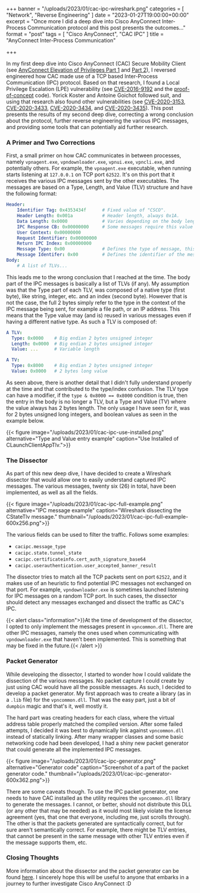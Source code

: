 +++
banner = "/uploads/2023/01/cac-ipc-wireshark.png"
categories = [ "Network", "Reverse Engineering" ]
date = "2023-01-27T19:00:00+00:00"
excerpt = "Once more I did a deep dive into Cisco AnyConnect Inter-Process Communication protocol and this post presents the outcomes..."
format = "post"
tags = [ "Cisco AnyConnect", "CAC IPC" ]
title = "AnyConnect Inter-Process Communication"

+++

In my first deep dive into Cisco AnyConnect (CAC) Secure Mobility Client (see [AnyConnect Elevation of Privileges Part 1][1] and [Part 2][2]), I reversed engineered how CAC made use of a TCP based Inter-Process Communication (IPC) protocol. Based on that research, I found a Local Privilege Escalation (LPE) vulnerability (see [CVE-2016-9192][3] and the [proof-of-concept][4] code). Yorick Koster and Antoine Goichot followed suit, and using that research also found other vulnerabilities (see [CVE-2020-3153][5], [CVE-2020-3433][6], [CVE-2020-3434][7], and [CVE-2020-3435][8]). This post presents the results of my second deep dive, correcting a wrong conclusion about the protocol, further reverse engineering the various IPC messages, and providing some tools that can potentially aid further research.

<!--more-->

### A Primer and Two Corrections

First, a small primer on how CAC communicates in between processes, namely `vpnagent.exe`, `vpndownloader.exe`, `vpnui.exe`, `vpncli.exe`, and potentially others. For example, the `vpnagent.exe` executable, when running starts listening at `127.0.0.1` on TCP port `62522`. It's on this port that it receives the various IPC messages sent by the other executables. The messages are based on a Type, Length, and Value (TLV) structure and have the following format:

```yaml {linenos=inline}
Header:
    Identifier Tag: 0x4353434f      # Fixed value of "CSCO".
    Header Length: 0x001a           # Header length, always 0x1A.
    Data Length: 0x0000             # Varies depending on the body length.
    IPC Response CB: 0x00000000     # Some messages require this value not to be null.
    User Context: 0x00000000
    Request Identifier: 0x00000000
    Return IPC Index: 0x00000000
    Message Type: 0x00              # Defines the type of message, this is in part how CAC distinguishes between messages.
    Message Identifer: 0x00         # Defines the identifier of the message, this is the other part CAC uses to distinguish messages.
Body:
    # A list of TLVs...
```

This leads me to the wrong conclusion that I reached at the time. The body part of the IPC messages is basically a list of TLVs (if any). My assumption was that the Type part of each TLV, was composed of a native type (first byte), like string, integer, etc. and an index (second byte). However that is not the case, the full 2 bytes simply refer to the type in the context of the IPC message being sent, for example a file path, or an IP address. This means that the Type value may (and is) reused in various messages even if having a different native type. As such a TLV is composed of:

```yaml {linenos=inline}
A TLV:
  Type: 0x0000    # Big endian 2 bytes unsigned integer
  Length: 0x0000  # Big endian 2 bytes unsigned integer
  Value: ...      # Variable length

A TV:
  Type: 0x8000    # Big endian 2 bytes unsigned integer
  Value: 0x0000   # 2 bytes long value
```

As seen above, there is another detail that I didn't fully understand properly at the time and that contributed to the type/index confusion. The TLV type can have a modifier, if the `type & 0x8000 == 0x8000` condition is true, then the entry in the body is no longer a TLV, but a Type and Value (TV) where the value always has 2 bytes length. The only usage I have seen for it, was for 2 bytes unsigned long integers, and boolean values as seen in the example below.

{{< figure image="/uploads/2023/01/cac-ipc-use-installed.png" alternative="Type and Value entry example" caption="Use Installed of CLaunchClientAppTlv.">}}

### The Dissector

As part of this new deep dive, I have decided to create a Wireshark dissector that would allow one to easily understand captured IPC messages. The various messages, twenty six (26) in total, have been implemented, as well as all the fields.

{{< figure image="/uploads/2023/01/cac-ipc-full-example.png" alternative="IPC message example" caption="Wireshark dissecting the CStateTlv message." thumbnail="/uploads/2023/01/cac-ipc-full-example-600x256.png">}}

The various fields can be used to filter the traffic. Follows some examples:
- `cacipc.message_type`
- `cacipc.state.tunnel_state`
- `cacipc.certificateinfo.cert_auth_signature_base64`
- `cacipc.userauthentication.user_accepted_banner_result`

The dissector tries to match all the TCP packets sent on port `62522`, and it makes use of an heuristic to find potential IPC messages not exchanged on that port. For example, `vpndownloader.exe` is sometimes launched listening for IPC messages on a random TCP port. In such cases, the dissector should detect any messages exchanged and dissect the traffic as CAC's IPC.

{{< alert class="information">}}At the time of development of the dissector, I opted to only implement the messages present in `vpncommon.dll`. There are other IPC messages, namely the ones used when communicating with `vpndownloader.exe` that haven't been implemented. This is something that may be fixed in the future.{{< /alert >}}

### Packet Generator

While developing the dissector, I started to wonder how I could validate the dissection of the various messages. No packet capture I could create by just using CAC would have all the possible messages. As such, I decided to develop a packet generator. My first approach was to create a library (as in a `.lib` file) for the `vpncommon.dll`. That was the easy part, just a bit of `dumpbin` magic and that's it, well mostly it.

The hard part was creating headers for each class, where the virtual address table properly matched the compiled version. After some failed attempts, I decided it was best to dynamically link against `vpncommon.dll` instead of statically linking. After many wrapper classes and some basic networking code had been developed, I had a shiny new packet generator that could generate all the implemented IPC messages.

{{< figure image="/uploads/2023/01/cac-ipc-generator.png" alternative="Generator code" caption="Screenshot of a part of the packet generator code." thumbnail="/uploads/2023/01/cac-ipc-generator-600x362.png">}}

There are some caveats though. To use the IPC packet generator, one needs to have CAC installed as the utility requires the `vpncommon.dll` library to generate the messages. I cannot, or better, should not distribute this DLL (or any other that may be needed) as it would most likely violate the license agreement (yes, that one that everyone, including me, just scrolls through). The other is that the packets generated are syntactically correct, but for sure aren't semantically correct. For example, there might be TLV entries, that cannot be present in the same message with other TLV entries even if the message supports them, etc.

### Closing Thoughts

More information about the dissector and the packet generator can be found [here][9]. I sincerely hope this will be useful to anyone that embarks in a journey to further investigate Cisco AnyConnect :D


[1]: /2016/12/14/anyconnect-elevation-of-privileges-part-1/ "AnyConnect Elevation of Privileges, Part 1"
[2]: /2016/12/20/anyconnect-elevation-of-privileges-part-2/ "AnyConnect Elevation of Privileges, Part 2"
[3]: https://tools.cisco.com/security/center/content/CiscoSecurityAdvisory/cisco-sa-20161207-anyconnect1 "CVE-2016-9192"
[4]: https://github.com/serializingme/cve-2016-9192 "CVE-2016-9192 Proof of Concept Repository"
[5]: https://tools.cisco.com/security/center/content/CiscoSecurityAdvisory/cisco-sa-ac-win-path-traverse-qO4HWBsj "CVE-2020-3153"
[6]: https://tools.cisco.com/security/center/content/CiscoSecurityAdvisory/cisco-sa-anyconnect-dll-F26WwJW "CVE-2020-3433"
[7]: https://tools.cisco.com/security/center/content/CiscoSecurityAdvisory/cisco-sa-anyconnect-dos-feXq4tAV "CVE-2020-3434"
[8]: https://tools.cisco.com/security/center/content/CiscoSecurityAdvisory/cisco-sa-anyconnect-profile-7u3PERKF "CVE-2020-3435"
[9]: /project/cac-ipc/ "CAC IPC Project"
